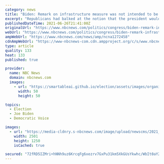 ```yaml
---
category: news
title: "Biden: Remark on infrastructure measure was not intended to be veto threat"
excerpt: "Republicans had balked at the notion that the president would not sign compromise bill without separate social safety package."
publishedDateTime: 2021-06-26T21:41:00Z
originalUrl: "https://www.nbcnews.com/politics/congress/biden-remark-infrastructure-measure-was-not-intended-be-veto-threat-n1272458"
webUrl: "https://www.nbcnews.com/politics/congress/biden-remark-infrastructure-measure-was-not-intended-be-veto-threat-n1272458"
ampWebUrl: "https://www.nbcnews.com/news/amp/ncna1272458"
cdnAmpWebUrl: "https://www-nbcnews-com.cdn.ampproject.org/c/s/www.nbcnews.com/news/amp/ncna1272458"
type: article
quality: 133
heat: 133
published: true

provider:
  name: NBC News
  domain: nbcnews.com
  images:
    - url: "https://smartableai.github.io/election/assets/images/organizations/nbcnews.com-50x50.jpg"
      width: 50
      height: 50

topics:
  - Election
  - Joe Biden
  - Democratic Voice

images:
  - url: "https://media-cldnry.s-nbcnews.com/image/upload/newscms/2021_25/3486432/210624-joe-biden-2x1-ew-125.jpg"
    width: 2501
    height: 1250
    isCached: true

secured: "72fRD5IZMri+hNNh9uz6KrcqFg6xezrv7GxPu31km5XkGUsYkwhc/WbIt0aY2Ua8l0UGgmFqiBapmjEm9U0CDOlblBs+ci7lOY/hpHcx0onXESTs6Z8P9qsYNQtXjXIA7AeMKllm4s04GiLvDV62QnAH2NdhQmV2cyLR7OCaHLHK+GEJFQWg0BdlYzSohBUQgXEvfkowdvATDPVhZ2b+bHcMsw4IJ8JoLmJIQqj8fkfSOrg5z6P7ec3cCWDSzZYUqj7eKutdHmNcwedCoQvV/pVE+OQqVzkFgNuZwAuR4IUaB0974+38xRV/fW7grCuz5S1I7lirwSvKVoJAi1i03mP6pXCAv/F3Tx4nLTXCIEg=;gvDY51JH7Kil4QA9+5+70g=="
---
```


